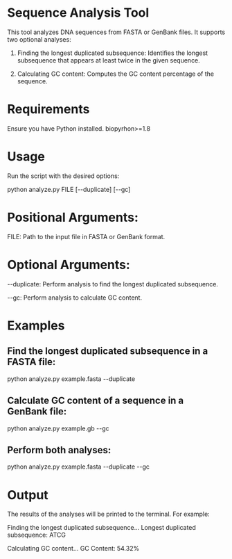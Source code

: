 # Sequence Analysis Tool

This tool analyzes DNA sequences from FASTA or GenBank files. It supports two optional analyses:

1. Finding the longest duplicated subsequence: Identifies the longest subsequence that appears at least twice in the given sequence.

2. Calculating GC content: Computes the GC content percentage of the sequence.

# Requirements

Ensure you have Python installed.
biopyrhon>=1.8

# Usage

Run the script with the desired options:

python analyze.py FILE [--duplicate] [--gc]

# Positional Arguments:

FILE: Path to the input file in FASTA or GenBank format.

# Optional Arguments:

--duplicate: Perform analysis to find the longest duplicated subsequence.

--gc: Perform analysis to calculate GC content.

# Examples

## Find the longest duplicated subsequence in a FASTA file:

python analyze.py example.fasta --duplicate

## Calculate GC content of a sequence in a GenBank file:

python analyze.py example.gb --gc

## Perform both analyses:

python analyze.py example.fasta --duplicate --gc

# Output

The results of the analyses will be printed to the terminal. For example:

Finding the longest duplicated subsequence...
Longest duplicated subsequence: ATCG

Calculating GC content...
GC Content: 54.32%
